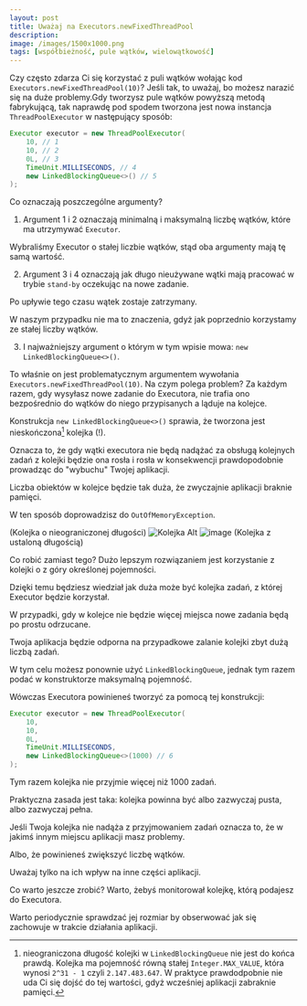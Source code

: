 ```yaml
---
layout: post
title: Uważaj na Executors.newFixedThreadPool
description: 
image: /images/1500x1000.png
tags: [współbieżność, pule wątków, wielowątkowość]
---
```


Czy często zdarza Ci się korzystać z puli wątków wołając kod `Executors.newFixedThreadPool(10)`? Jeśli tak, to uważaj, bo możesz narazić się na duże problemy.Gdy tworzysz pule wątków powyższą metodą fabrykującą, tak naprawdę pod spodem tworzona jest nowa instancja `ThreadPoolExecutor` w następujący sposób:

```java
Executor executor = new ThreadPoolExecutor(
    10, // 1
    10, // 2
    0L, // 3
    TimeUnit.MILLISECONDS, // 4
    new LinkedBlockingQueue<>() // 5
);
```

Co oznaczają poszczególne argumenty?

1. Argument 1 i 2 oznaczają minimalną i maksymalną liczbę wątków, które ma utrzymywać `Executor`. 

Wybraliśmy Executor o stałej liczbie wątków, stąd oba argumenty mają tę samą wartość.

2. Argument 3 i 4 oznaczają jak długo nieużywane wątki mają pracować w trybie `stand-by` oczekując na nowe zadanie. 

Po upływie tego czasu wątek zostaje zatrzymany. 

W naszym przypadku nie ma to znaczenia, gdyż jak poprzednio korzystamy ze stałej liczby wątków.

3. I najważniejszy argument o którym w tym wpisie mowa: `new LinkedBlockingQueue<>()`. 

To właśnie on jest problematycznym argumentem wywołania `Executors.newFixedThreadPool(10)`.
Na czym polega problem? Za każdym razem, gdy wysyłasz nowe zadanie do Executora, nie trafia ono bezpośrednio do wątków do niego przypisanych a ląduje na kolejce. 

Konstrukcja `new LinkedBlockingQueue<>()` sprawia, że tworzona jest nieskończona[^1] kolejka (!). 

Oznacza to, że gdy wątki executora nie będą nadążać za obsługą kolejnych zadań z kolejki będzie ona rosła i rosła w konsekwencji prawdopodobnie prowadząc do "wybuchu" Twojej aplikacji. 

Liczba obiektów w kolejce będzie tak duża, że zwyczajnie aplikacji braknie pamięci. 

W ten sposób doprowadzisz do `OutOfMemoryException`. 

(Kolejka o nieograniczonej długości) ![Kolejka Alt](https://strony.sztukakodu.pl/wp-content/uploads/2019/02/newFixedThreadPool1-300x290.jpg) 
 ![image](https://strony.sztukakodu.pl/wp-content/uploads/2019/02/newFixedThreadPool2-300x300.jpg) (Kolejka z ustaloną długością)

Co robić zamiast tego? Dużo lepszym rozwiązaniem jest korzystanie z kolejki o z góry określonej pojemności. 

Dzięki temu będziesz wiedział jak duża może być kolejka zadań, z której Executor będzie korzystał. 

W przypadki, gdy w kolejce nie będzie więcej miejsca nowe zadania będą po prostu odrzucane. 

Twoja aplikacja będzie odporna na przypadkowe zalanie kolejki zbyt dużą liczbą zadań. 

W tym celu możesz ponownie użyć `LinkedBlockingQueue`, jednak tym razem podać w konstruktorze maksymalną pojemność. 

Wówczas Executora powinieneś tworzyć za pomocą tej konstrukcji:

```java
Executor executor = new ThreadPoolExecutor(
    10,
    10,
    0L,
    TimeUnit.MILLISECONDS,
    new LinkedBlockingQueue<>(1000) // 6
);
````

Tym razem kolejka nie przyjmie więcej niż 1000 zadań. 

Praktyczna zasada jest taka: kolejka powinna być albo zazwyczaj pusta, albo zazwyczaj pełna. 

Jeśli Twoja kolejka nie nadąża z przyjmowaniem zadań oznacza to, że w jakimś innym miejscu aplikacji masz problemy. 

Albo, że powinieneś zwiększyć liczbę wątków. 

Uważaj tylko na ich wpływ na inne części aplikacji. 

Co warto jeszcze zrobić? Warto, żebyś monitorował kolejkę, którą podajesz do Executora. 

Warto periodycznie sprawdzać jej rozmiar by obserwować jak się zachowuje w trakcie działania aplikacji. 


[^1]: nieograniczona długość kolejki w `LinkedBlockingQueue` nie jest do końca prawdą. Kolejka ma pojemność równą stałej `Integer.MAX_VALUE`, która wynosi `2^31 - 1` czyli `2.147.483.647`. W praktyce prawdodpobnie nie uda Ci się dojść do tej wartości, gdyż wcześniej aplikacji zabraknie pamięci.

